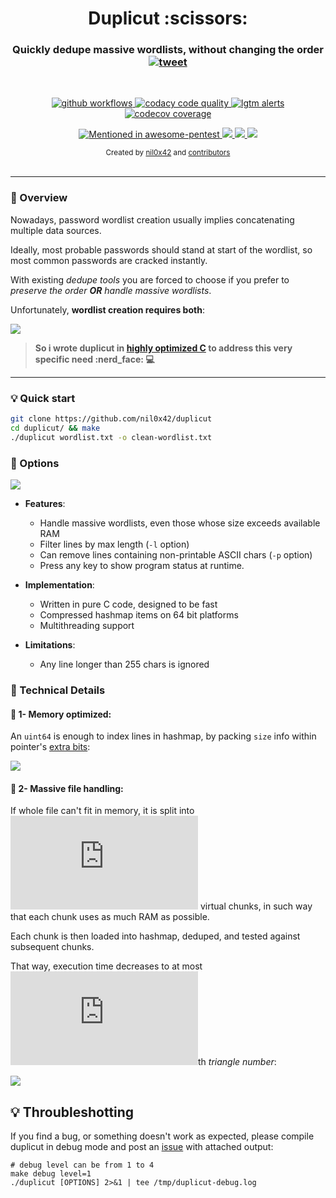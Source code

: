 <h1 align="center">Duplicut :scissors:</h1>

<h3 align="center">
    Quickly dedupe massive wordlists, without changing the order
    <a href="https://twitter.com/intent/tweet?text=Duplicut%3A%20Remove%20duplicates%20from%20MASSIVE%20wordlist%2C%20without%20sorting%20it%20(for%20dictionnary-based%20password%20cracking)%20-%20by%20%40nil0x42&url=https://github.com/nil0x42/duplicut">
      <img src="https://img.shields.io/twitter/url?label=tweet&logo=twitter&style=social&url=http%3A%2F%2F0" alt="tweet">
    </a>
</h3>
<br>

<p align="center">
  <a href="https://github.com/nil0x42/duplicut/actions?query=branch%3Amaster" target="_blank">
    <img src="https://img.shields.io/github/workflow/status/nil0x42/duplicut/Unit%20Tests/master?logo=githubactions" alt="github workflows">
  </a>
  <a href="https://app.codacy.com/gh/nil0x42/duplicut/dashboard" target="_blank">
    <img src="https://img.shields.io/codacy/grade/b01c0228bd9148fb9d713a479dda4b25?logo=codacy&logoColor=green" alt="codacy code quality">
  </a>
  <a href="https://lgtm.com/projects/g/nil0x42/duplicut/alerts/" target="_blank">
    <img src="https://img.shields.io/lgtm/alerts/github/nil0x42/duplicut?logo=lgtm&logoColor=yellow" alt="lgtm alerts">
  </a>
  <a href="https://codecov.io/gh/nil0x42/duplicut" target="_blank">
    <img src="https://img.shields.io/codecov/c/github/nil0x42/duplicut?color=orange&label=coverage&logo=codecov" alt="codecov coverage">
  </a>
</p>

<p align="center">
  <a href="https://github.com/enaqx/awesome-pentest#hash-cracking-tools" target="_blank">
    <img src="https://awesome.re/mentioned-badge.svg" alt="Mentioned in awesome-pentest">
  </a>
  <a href="https://inventory.raw.pm/tools.html#Duplicut" target="_blank">
    <img src="https://inventory.raw.pm/img/badges/Rawsec-inventoried-FF5050_flat.svg">
  </a>
  <a href="https://www.blackarch.org/misc.html" target="_blank">
    <img src="https://img.shields.io/static/v1?label=BlackArch&message=packaged&color=red&logo=archlinux&logoColor=006">
  </a>
  <a href="https://twitter.com/intent/follow?screen_name=nil0x42" target="_blank">
    <img src="https://img.shields.io/twitter/follow/nil0x42.svg?logo=twitter" akt="follow on twitter">
  </a>
</p>

<div align="center">
  <sub>
    Created by
    <a href="https://twitter.com/nil0x42">nil0x42</a> and
    <a href="https://github.com/nil0x42/duplicut/graphs/contributors">contributors</a>
  </sub>
</div>

<br>

* * * * * * * * * * * * * * * * * * * * * * * * * * * * * * * * * * *

### :book: Overview

Nowadays, password wordlist creation usually implies concatenating
multiple data sources.

Ideally, most probable passwords should stand at start of the wordlist,
so most common passwords are cracked instantly.

With existing *dedupe tools* you are forced to choose
if you prefer to *preserve the order **OR** handle massive wordlists*.

Unfortunately, **wordlist creation requires both**:

![][img-1-comparison]

> **So i wrote duplicut in [highly optimized C][get-next-line] to address this very specific need :nerd\_face: :computer:**

* * * * * * * * * * * * * * * * * * * * * * * * * * * * * * * * * * *

### :bulb: Quick start

```sh
git clone https://github.com/nil0x42/duplicut
cd duplicut/ && make
./duplicut wordlist.txt -o clean-wordlist.txt
```

### :wrench: Options

![][img-4-help]

*   **Features**:
    *   Handle massive wordlists, even those whose size exceeds available RAM
    *   Filter lines by max length (`-l` option)
    *   Can remove lines containing non-printable ASCII chars (`-p` option)
    *   Press any key to show program status at runtime.

*   **Implementation**:
    *   Written in pure C code, designed to be fast
    *   Compressed hashmap items on 64 bit platforms
    *   Multithreading support

*   **Limitations**:
    *   Any line longer than 255 chars is ignored

### :book: Technical Details

#### :small_orange_diamond: 1- Memory optimized:

An `uint64` is enough to index lines in hashmap, by packing
`size` info within pointer's [extra bits][tagged-pointer]:

![][img-2-line-struct]

#### :small_orange_diamond: 2- Massive file handling:

If whole file can't fit in memory, it is split into ![][latex-n]
virtual chunks, in such way that each chunk uses as much RAM as possible.

Each chunk is then loaded into hashmap, deduped, and tested against
subsequent chunks.

That way, execution time decreases to at most ![][latex-n]th *triangle number*:

![][img-3-chunked-processing]

## :bulb: Throubleshotting

If you find a bug, or something doesn't work as expected,
please compile duplicut in debug mode and post an [issue] with
attached output:

```
# debug level can be from 1 to 4
make debug level=1
./duplicut [OPTIONS] 2>&1 | tee /tmp/duplicut-debug.log
```

[get-next-line]: https://github.com/nil0x42/duplicut/blob/master/src/line.c#L39

[img-1-comparison]: data/img/1-comparison.png
[img-2-line-struct]: data/img/2-line-struct.png
[img-3-chunked-processing]: data/img/3-chunked-processing.png
[img-4-help]: data/img/4-help.png

[issue]: https://github.com/nil0x42/duplicut/issues
[tagged-pointer]: https://en.wikipedia.org/wiki/Tagged_pointer

[latex-n]: http://www.sciweavers.org/tex2img.php?fs=15&eq=n
[latex-nth-triangle]: http://www.sciweavers.org/tex2img.php?fs=32&eq=%5Csum_%7Bk%3D1%7D%5Enk
